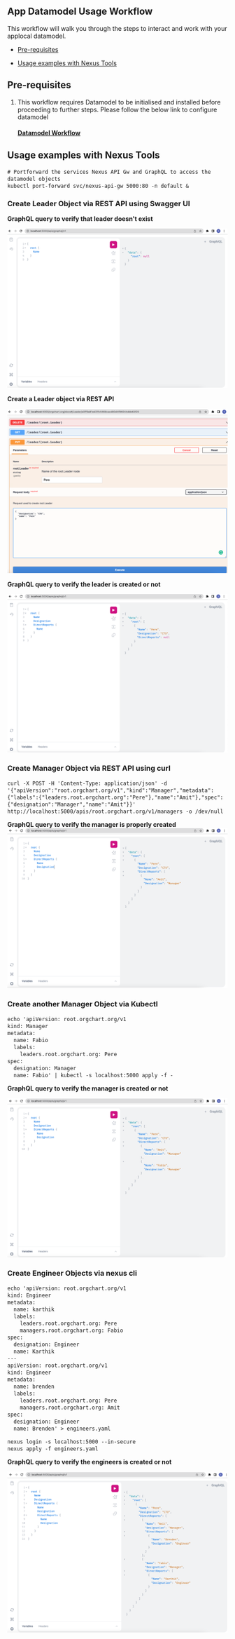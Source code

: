 ## App Datamodel Usage Workflow

This workflow will walk you through the steps to interact and work with your applocal datamodel.

* [Pre-requisites](AppDatamodelUsageWorkflow.md#pre-requisites)

* [Usage examples with Nexus Tools](AppDatamodelUsageWorkflow.md#usage-nexus-tools)


## Pre-requisites
1. This workflow requires Datamodel to be initialised and installed before proceeding to further steps. Please follow the below link to configure datamodel

    #### [Datamodel Workflow](DatamodelWorkflow.md)

<!--

1. This workflow requires the App should be initialised and configured before proceeding to further steps. Please follow the below link to configure the App

    #### [App Workflow](AppWorkflow.md)
-->

<!-- nexus-specific exports
```
# store the current directory before we `cd` into the app dir
export DOCS_INTERNAL_DIR=$PWD/docs/_internal
```
-->


## Usage examples with Nexus Tools

```
# Portforward the services Nexus API Gw and GraphQL to access the datamodel objects
kubectl port-forward svc/nexus-api-gw 5000:80 -n default &
```

###  Create Leader Object via REST API using Swagger UI

**GraphQL query to verify that leader doesn't exist**

![Query1](../images/GqlP1.png)

<!--
```shell
 curl -X PUT -H 'Content-Type: application/json' -d '{"designation": "CTO","name": "Pere"}' http://localhost:5000/leader/Pere
```
-->
**Create a Leader object via REST API**

![CreateLeader](../images/RestP2.png)

**GraphQL query to verify the leader is created or not**

![Query2](../images/GqlP2.png)

<!--
```shell
curl -X POST -H 'Content-Type: application/json' -d '{"query":"{\nroot{\nName\n}\n}"}' http://localhost:5001/query
```
-->

### Create Manager Object via REST API using curl

```shell
curl -X POST -H 'Content-Type: application/json' -d '{"apiVersion":"root.orgchart.org/v1","kind":"Manager","metadata":{"labels":{"leaders.root.orgchart.org":"Pere"},"name":"Amit"},"spec":{"designation":"Manager","name":"Amit"}}'  http://localhost:5000/apis/root.orgchart.org/v1/managers -o /dev/null
```

**GraphQL query to verify the manager is properly created**
![Query3](../images/GqlP3.png)



<!--
```shell
curl -X POST -H 'Content-Type: application/json' -d '{"query":"{root{Name \n Designation \n DirectReports {Name\nDesignation} }}"}' http://localhost:5001/query
```
-->

### Create another Manager Object via Kubectl

```shell
echo 'apiVersion: root.orgchart.org/v1
kind: Manager
metadata:
  name: Fabio
  labels:
    leaders.root.orgchart.org: Pere
spec:
  designation: Manager
  name: Fabio' | kubectl -s localhost:5000 apply -f -
```

**GraphQL query to verify the manager is created or not**

![Query4](../images/GqlP4.png)

<!--
```shell
curl -X POST -H 'Content-Type: application/json' -d '{"query":"{root{Name \n Designation \n DirectReports {Name\nDesignation} }}"}' http://localhost:5001/query
```
-->

### Create Engineer Objects via nexus cli

```shell
echo 'apiVersion: root.orgchart.org/v1
kind: Engineer
metadata:
  name: karthik
  labels:
    leaders.root.orgchart.org: Pere
    managers.root.orgchart.org: Fabio
spec:
  designation: Engineer
  name: Karthik
---
apiVersion: root.orgchart.org/v1
kind: Engineer
metadata:
  name: brenden
  labels:
    leaders.root.orgchart.org: Pere
    managers.root.orgchart.org: Amit
spec:
  designation: Engineer
  name: Brenden' > engineers.yaml
```

```shell
nexus login -s localhost:5000 --in-secure
nexus apply -f engineers.yaml
```

**GraphQL query to verify the engineers is created or not**

![Query5](../images/GqlP5.png)

<!--
```shell
curl POST -H 'Content-Type: application/json' -d '{"query":"{root{Name \n Designation \n DirectReports {Name\nDesignation\nDirectReports{\nName\n}} }}"}' http://localhost:5001/query
```
-->
